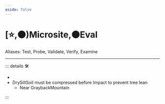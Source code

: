 ```yaml
---
aside: false
---
```

# [⭐,🟠)Microsite,🟠<motor>Eval</motor>

Aliases: Test, Probe, Validate, Verify, Examine

---

<!-- =================================================== -->
<!-- =================================================== -->
<!-- =================================================== -->
<!-- =================================================== -->
<!-- =================================================== -->
::: details 🛠

-
- DrySiltSoil must be compressed before Impact to prevent tree lean
    - Near GraybackMountain

:::

